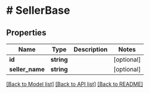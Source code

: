 # # SellerBase

## Properties

Name | Type | Description | Notes
------------ | ------------- | ------------- | -------------
**id** | **string** |  | [optional] 
**seller_name** | **string** |  | [optional] 

[[Back to Model list]](../../README.md#documentation-for-models) [[Back to API list]](../../README.md#documentation-for-api-endpoints) [[Back to README]](../../README.md)


